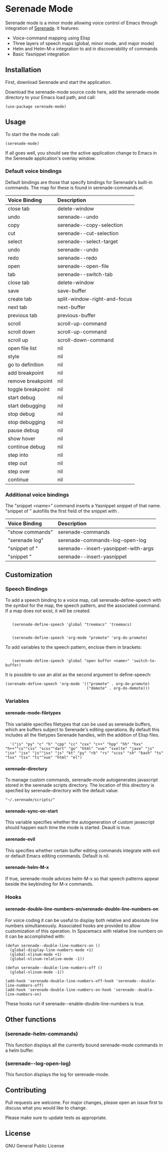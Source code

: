 # Serenade Mode

Serenade mode is a minor mode allowing voice control of Emacs through integration of [Serenade](http://www.serenade.ai). It features:

- Voice-command mapping using Elisp 
- Three layers of speech maps (global, minor mode, and major mode)
- Helm and Helm-M-x integration to aid in discoverability of commands 
- Basic Yasnippet integration

## Installation

First, download Serenade and start the application.

Download the serenade-mode source code here, add the serenade-mode directory to your Emacs load path, and call:

```elisp
(use-package serenade-mode)
```

## Usage

To start the the mode call:

```elisp
(serenade-mode)
```

If all goes well, you should see the active application change to Emacs in the Serenade application's overlay window.

### Default voice bindings
Default bindings are those that specify bindings for Serenade's built-in commands. The map for these is found in serenade-commands.el.

| Voice Binding       | Description                  |
|:--------------------|:-----------------------------|
| close tab         | delete-window                |
| undo              | serenade--undo               |
| copy              | serenade--copy-selection     |
| cut               | serenade--cut-selection      |
| select <target>   | serenade--select-target      |
| undo              | serenade--undo               |
| redo              | serenade--redo               |
| open <file>       | serenade--open-file          |
| <nth> tab         | serenade--switch-tab         |
| close tab         | delete-window                |
| save              | save-buffer                  |
| create tab        | split-window-right-and-focus |
| next tab          | next-buffer                  |
| previous tab      | previous-buffer              |
| scroll            | scroll-up-command            |
| scroll down       | scroll-up-command            |
| scroll up         | scroll-down-command          |
| open file list    | nil                          |
| style             | nil                          |
| go to definition  | nil                          |
| add breakpoint    | nil                          |
| remove breakpoint | nil                          |
| toggle breakpoint | nil                          |
| start debug       | nil                          |
| start debugging   | nil                          |
| stop debug        | nil                          |
| stop debugging    | nil                          |
| pause debug       | nil                          |
| show hover        | nil                          |
| continue debug    | nil                          |
| step into         | nil                          |
| step out          | nil                          |
| step over         | nil                          |
| continue          | nil                          |

### Additional voice bindings

The "snippet \<name\>" command inserts a Yasnippet snippet of that name. "snippet <name> of <arg>" autofills the first field of the snippet with <arg>.

| Voice Binding       | Description                  |
|:--------------------|:-----------------------------|
| "show commands" | serenade-commands  | 
| "serenade log" | serenade-commands-log-open-log  | 
| "snippet <name> of <arg>" | serenade--insert-yasnippet-with-args  |
| "snippet <name>" | serenade--insert-yasnippet  |

## Customization

### Speech Bindings

To add a speech binding to a voice map, call serenade-define-speech with the symbol for the map, the speech pattern, and the associated command. If a map does not exist, it will be created.

```elisp

   (serenade-define-speech 'global "treemacs" 'treemacs) 
```

```elisp

   (serenade-define-speech 'org-mode "promote" 'org-do-promote) 
```

To add variables to the speech pattern, enclose them in brackets: 

```elisp

   (serenade-define-speech 'global "open buffer <name>" 'switch-to-buffer) 
```

It is possible to use an alist as the second argument to define-speech:

```elisp
(serenade-define-speech 'org-mode '(("promote" . org-do-promote) 
                                    ("demote" . org-do-demote)))
```
### Variables

#### serenade-mode-filetypes 

This variable specifies filetypes that can be used as serenade buffers, which are buffers subject to Serenade's editing operations. By default this includes all the filetypes Serenade handles, with the addition of Elisp files. 

```elisp
  '("js" "py" "c" "h" "cpp" "cc" "cxx" "c++" "hpp" "hh" "hxx" "h++""cs""css" "scss""dart" "go" "html" "vue" "svelte" "java" "js" "jsx" "jsx" "js""jsx" "js" "kt" "py" "rb" "rs" "scss" "sh" "bash" "ts" "tsx" "tsx" "ts""vue" "html" "el")
```

#### serenade-directory

To manage custom commands, serenade-mode autogenerates javascript stored in the serenade scripts directory. The location of this directory is specfied by serenade-directory with the default value:

```elisp
"~/.serenade/scripts/"
```

#### serenade-sync-on-start

This variable specifies whether the autogeneration of custom javascript should happen each time the mode is started. Deault is true.

#### serenade-evil

This specifies whether certain buffer editing commands integrate with evil or default Emacs editing commands. Default is nil.

#### serenade-helm-M-x

If true, serenade-mode advices helm-M-x so that speech patterns appear beside the keybinding for M-x commands.

### Hooks

#### serenade-double-line-numbers-on/serenade-double-line-numbers-on

For voice coding it can be useful to display both relative and absolute line numbers simultaneously. Associated hooks are provided to allow customization of this operation. In Spacemacs with relative line numbers on it can be accomplished with:

```elisp
(defun serenade--double-line-numbers-on () 
  (global-display-line-numbers-mode +1) 
  (global-nlinum-mode +1) 
  (global-nlinum-relative-mode -1))
  
(defun serenade--double-line-numbers-off () 
  (global-nlinum-mode -1))

(add-hook 'serenade-double-line-numbers-off-hook 'serenade--double-line-numbers-off) 
(add-hook 'serenade-double-line-numbers-on-hook 'serenade--double-line-numbers-on)

```

These hooks run if serenade--enable-double-line-numbers is true. 

## Other functions

### (serenade-helm-commands) 

This function displays all the currently bound serenade-mode commands in a helm buffer.

### (serenade--log-open-log)

This function displays the log for serenade-mode.

## Contributing
Pull requests are welcome. For major changes, please open an issue first to discuss what you would like to change.

Please make sure to update tests as appropriate.

## License
GNU General Public License
